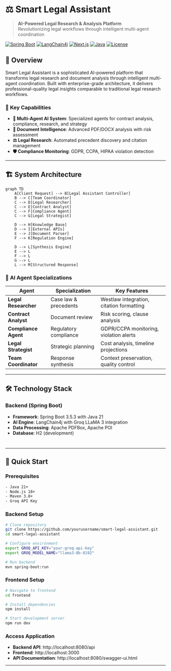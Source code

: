 # ⚖️ Smart Legal Assistant

> **AI-Powered Legal Research & Analysis Platform**  
> Revolutionizing legal workflows through intelligent multi-agent coordination

[![Spring Boot](https://img.shields.io/badge/Spring%20Boot-3.5.3-brightgreen.svg)](https://spring.io/projects/spring-boot)
[![LangChain4j](https://img.shields.io/badge/LangChain4j-1.0.0--beta2-blue.svg)](https://github.com/langchain4j/langchain4j)
[![Next.js](https://img.shields.io/badge/Next.js-15.4.2-black.svg)](https://nextjs.org/)
[![Java](https://img.shields.io/badge/Java-21-orange.svg)](https://openjdk.java.net/)
[![License](https://img.shields.io/badge/License-MIT-yellow.svg)](LICENSE)

## 🚀 **Overview**

Smart Legal Assistant is a sophisticated AI-powered platform that transforms legal research and document analysis through intelligent multi-agent coordination. Built with enterprise-grade architecture, it delivers professional-quality legal insights comparable to traditional legal research workflows.

### 🎯 **Key Capabilities**

- **🤖 Multi-Agent AI System**: Specialized agents for contract analysis, compliance, research, and strategy
- **📄 Document Intelligence**: Advanced PDF/DOCX analysis with risk assessment
- **⚖️ Legal Research**: Automated precedent discovery and citation management
- **🛡️ Compliance Monitoring**: GDPR, CCPA, HIPAA violation detection

---

## 🏗️ **System Architecture**

```mermaid
graph TD
    A[Client Request] --> B[Legal Assistant Controller]
    B --> C[Team Coordinator]
    C --> D[Legal Researcher]
    C --> E[Contract Analyst]
    C --> F[Compliance Agent]
    C --> G[Legal Strategist]
    
    D --> H[Knowledge Base]
    D --> I[External APIs]
    E --> J[Document Parser]
    F --> K[Regulation Engine]
    
    D --> L[Synthesis Engine]
    E --> L
    F --> L
    G --> L
    L --> M[Structured Response]
```

### 🧠 **AI Agent Specializations**

| Agent | Specialization | Key Features |
|-------|---------------|--------------|
| **Legal Researcher** | Case law & precedents | Westlaw integration, citation formatting |
| **Contract Analyst** | Document review | Risk scoring, clause analysis |
| **Compliance Agent** | Regulatory compliance | GDPR/CCPA monitoring, violation alerts |
| **Legal Strategist** | Strategic planning | Cost analysis, timeline projections |
| **Team Coordinator** | Response synthesis | Context preservation, quality control |

---

## 🛠️ **Technology Stack**

### **Backend (Spring Boot)**
- **Framework**: Spring Boot 3.5.3 with Java 21
- **AI Engine**: LangChain4j with Groq LLaMA 3 integration
- **Data Processing**: Apache PDFBox, Apache POI
- **Database**: H2 (development)


#
---

## 🚀 **Quick Start**

### **Prerequisites**
```bash
- Java 21+
- Node.js 18+
- Maven 3.8+
- Groq API Key
```

### **Backend Setup**
```bash
# Clone repository
git clone https://github.com/yourusername/smart-legal-assistant.git
cd smart-legal-assistant

# Configure environment
export GROQ_API_KEY="your-groq-api-key"
export GROQ_MODEL_NAME="llama3-8b-8192"

# Run backend
mvn spring-boot:run
```

### **Frontend Setup**
```bash
# Navigate to frontend
cd frontend

# Install dependencies
npm install

# Start development server
npm run dev
```

### **Access Application**
- **Backend API**: http://localhost:8080/api
- **Frontend**: http://localhost:3000
- **API Documentation**: http://localhost:8080/swagger-ui.html

---

